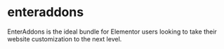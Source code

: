 # enteraddons
EnterAddons is the ideal bundle for Elementor users looking to take their website customization to the next level.

